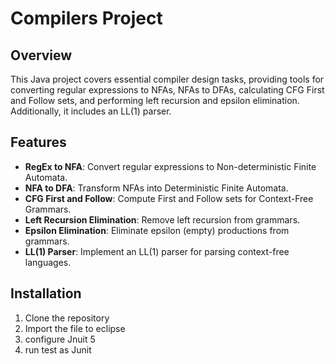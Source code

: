# Compilers Project

## Overview

This Java project covers essential compiler design tasks, providing tools for converting regular expressions to NFAs, NFAs to DFAs, calculating CFG First and Follow sets, and performing left recursion and epsilon elimination. Additionally, it includes an LL(1) parser.

## Features

- **RegEx to NFA**: Convert regular expressions to Non-deterministic Finite Automata.
- **NFA to DFA**: Transform NFAs into Deterministic Finite Automata.
- **CFG First and Follow**: Compute First and Follow sets for Context-Free Grammars.
- **Left Recursion Elimination**: Remove left recursion from grammars.
- **Epsilon Elimination**: Eliminate epsilon (empty) productions from grammars.
- **LL(1) Parser**: Implement an LL(1) parser for parsing context-free languages.

## Installation

1. Clone the repository
2. Import the file to eclipse
3. configure Jnuit 5
4. run test as Junit
